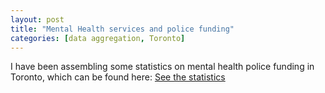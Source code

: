 ```yaml
---
layout: post
title: "Mental Health services and police funding"
categories: [data aggregation, Toronto]
---
```


I have been assembling some statistics on mental health police funding in Toronto, which can be found here: [See the statistics](https://hana-dampf.github.io/MHTPS.html)
